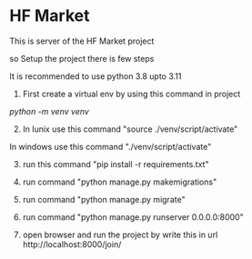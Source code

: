 # HF Market

This is server of the HF Market project

so Setup the project there is few steps

It is recommended to use python 3.8 upto 3.11 

1) First create a virtual env
by using this command in project

*python -m venv venv*

2) In lunix use this command 
    "source ./venv/script/activate"

In windows use this command
"./venv/script/activate"

3) run this command "pip install -r requirements.txt"

5) run command "python manage.py makemigrations"

6) run command "python manage.py migrate"

7) run command "python manage.py runserver 0.0.0.0:8000"

8) open browser and run the project by write this in url http://localhost:8000/join/
